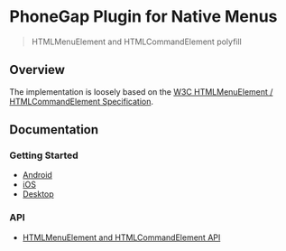 PhoneGap Plugin for Native Menus
================================

> HTMLMenuElement and HTMLCommandElement polyfill

Overview
--------

The implementation is loosely based on the [W3C HTMLMenuElement / HTMLCommandElement Specification](http://www.w3.org/TR/html5/interactive-elements.html).

Documentation
-------------

### Getting Started

- [Android](https://github.com/nitobi/phonegap-plugin-menu/blob/master/doc/getting-started/android.md)
- [iOS](https://github.com/nitobi/phonegap-plugin-menu/blob/master/doc/getting-started/ios.md)
- [Desktop](https://github.com/nitobi/phonegap-plugin-menu/blob/master/doc/getting-started/desktop.md)

### API

- [HTMLMenuElement and HTMLCommandElement API](https://github.com/nitobi/phonegap-plugin-menu/blob/master/doc/api/api.md)